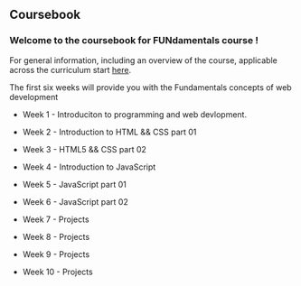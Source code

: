## Coursebook
### Welcome to the coursebook for FUNdamentals course  !

For general information, including an overview of the course, applicable across the curriculum start [here](https://github.com/gazaskygeeks/Fundamentals-course/wiki/Frequently-Asked-Questions-FAQ-%7C-Fundamentals-course).

The first six weeks will provide you with the Fundamentals concepts of web development

- Week 1 - Introduciton to programming and web devlopment.

- Week 2 - Introduction to HTML && CSS part 01

- Week 3 - HTML5 && CSS part 02

- Week 4 - Introduction to JavaScript

- Week 5 - JavaScript part 01

- Week 6 - JavaScript part 02

- Week 7 - Projects

- Week 8 - Projects

- Week 9 - Projects

- Week 10 - Projects
